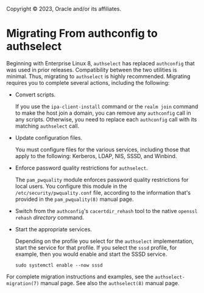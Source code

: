 Copyright © 2023, Oracle and/or its affiliates.

# Migrating From authconfig to authselect

Beginning with Enterprise Linux 8, `authselect` has replaced `authconfig` that was used in prior releases. Compatibility between the two utilities is minimal. Thus, migrating to `authselect` is highly recommended. Migrating requires you to complete several actions, including the following:

-   Convert scripts.

    If you use the `ipa-client-install` command or the `realm join` command to make the host join a domain, you can remove any `authconfig` call in any scripts. Otherwise, you need to replace each `authconfig` call with its matching `authselect` call.

-   Update configuration files.

    You must configure files for the various services, including those that apply to the following: Kerberos, LDAP, NIS, SSSD, and Winbind.

-   Enforce password quality restrictions for `authselect`.

    The `pam_pwquality` module enforces password quality restrictions for local users. You configure this module in the `/etc/security/pwquality.conf` file, according to the information that's provided in the `pam_pwquality(8)` manual page.

-   Switch from the `authconfig`'s `cacertdir_rehash` tool to the native `openssl rehash` *directory* command.

-   Start the appropriate services.

    Depending on the profile you select for the `authselect` implementation, start the service for that profile. If you select the `sssd` profile, for example, then you would enable and start the SSSD service.

    ```
    sudo systemctl enable --now sssd
    ```


For complete migration instructions and examples, see the `authselect-migration(7)` manual page. See also the `authselect(8)` manual page.

